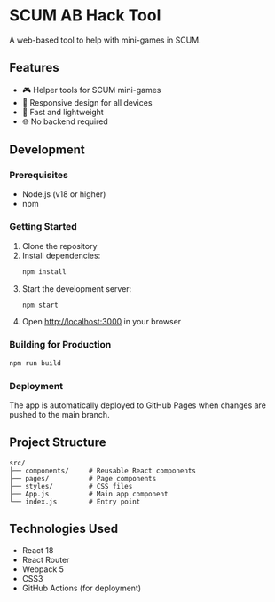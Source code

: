 # SCUM AB Hack Tool

A web-based tool to help with mini-games in SCUM.

## Features

- 🎮 Helper tools for SCUM mini-games
- 📱 Responsive design for all devices
- 🚀 Fast and lightweight
- 🌐 No backend required

## Development

### Prerequisites

- Node.js (v18 or higher)
- npm

### Getting Started

1. Clone the repository
2. Install dependencies:
   ```bash
   npm install
   ```
3. Start the development server:
   ```bash
   npm start
   ```
4. Open [http://localhost:3000](http://localhost:3000) in your browser

### Building for Production

```bash
npm run build
```

### Deployment

The app is automatically deployed to GitHub Pages when changes are pushed to the main branch.

## Project Structure

```
src/
├── components/     # Reusable React components
├── pages/          # Page components
├── styles/         # CSS files
├── App.js          # Main app component
└── index.js        # Entry point
```

## Technologies Used

- React 18
- React Router
- Webpack 5
- CSS3
- GitHub Actions (for deployment)